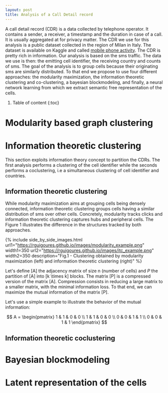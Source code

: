 ```yaml
---
layout: post
title: Analysis of a Call Detail record
---
```

A call detail record (CDR) is a data collected by telephone operator. It contains a sender, a receiver, a timestamp and the duration in case of a call. It is usually aggregated at for privacy matter. The CDR we use for this analysis is a public dataset collected in the region of Milan in Italy. The dataset is available on Kaggle and called [mobile phone activity](https://www.kaggle.com/marcodena/mobile-phone-activity).
The CDR is pretty rich in information. Our analysis is based on the sms traffic. The data we use is then: the emitting cell identifier, the receiving country and counts of sms. The goal of the analysis is to group cells because their originating sms are similarly distributed. To that end we propose to use four different approaches: the modularity maximization, the information theoretic clustering and co-clustering, a bayesian blockmodeling, and finally, a neural network learning from which we extract semantic free representation of the cells.

1. Table of content
{:toc}

# Modularity based graph clustering

# Information theoretic clustering

This section exploits information theory concept to partition the CDRs. The first analysis performs a clustering of the cell identifier while the seconds performs a coclustering, i.e a simultaneous clustering of cell identifier and countries.   

## Information theoretic clustering

While modularity maximization aims at grouping cells being densely connected, information theoretic clustering groups cells having a similar distribution of sms over other cells. Concretely, modularity tracks clicks and information theoretic clustering captures hubs and peripheral cells. The Figure 1 illustrates the difference in the structures tracked by both approaches.

{% include side_by_side_images.html url1="https://rguigoures.github.io/images/modularity_example.png" width1=350 url2="https://rguigoures.github.io/images/itc_example.png" width2=350 description="Fig.1 - Clustering obtained by modularity maximization (left) and information theoretic clustering (right)" %}

Let's define \[A\] the adjacency matrix of size n (number of cells) and $P$ the partition of \[A\] into \[k \times k\] blocks. The matrix \[P\] is a compressed version of the matrix \[A\]. Compression consists in reducing a large matrix to a smaller matrix, with the minimal information loss. To that end, we can maximize the mutual information of the matrix \[P\]. 

Let's use a simple example to illustrate the behavior of the mutual information:

$$ A = \begin{pmatrix} 
1 & 1 & 0 & 0 \\
1 & 1 & 0 & 0 \\
0 & 0 & 1 & 1 \\
0 & 0 & 1 & 1
\end{pmatrix}
$$

## Information theoretic coclustering

# Bayesian blockmodeling

# Latent representation of the cells
